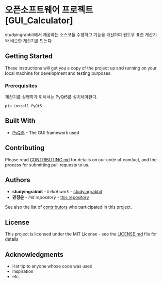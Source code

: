 # 오픈소프트웨어 프로젝트 [GUI_Calculator]

studyingrabbit에서 제공하는 소스코들 수정하고 기능을 개선하여 원도우 표준 계산기와 비슷한 계산기를 만든다

## Getting Started

These instructions will get you a copy of the project up and running on your local machine for development and testing purposes.

### Prerequisites

계산기를 실행하기 위해서는 PyQt5를 설치해야한다.

```
pip install PyQt5
```

## Built With

- [PyQt5](https://pypi.org/project/PyQt5/) - The GUI framework used

## Contributing

Please read [CONTRIBUTING.md](https://github.com/YuneeeM/oss_project/blob/main/CONTRIBUTING.md) for details on our code of conduct, and the process for submitting pull requests to us.

## Authors

- **studyingrabbit** - _Initial work_ - [studyingrabbit](https://studyingrabbit.tistory.com/23)
- **민정윤** - _Init repository_ - [this repository](https://github.com/YuneeeM)

See also the list of [contributors](https://github.com/YuneeeM/oss_project/blob/main/CONTRIBUTING.md) who participated in this project.

## License

This project is licensed under the MIT License - see the [LICENSE.md](https://github.com/YuneeeM/oss_project/blob/main/LICENSE.md) file for details

## Acknowledgments

- Hat tip to anyone whose code was used
- Inspiration
- etc
